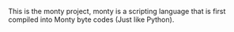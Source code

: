 This is the monty project, monty is a scripting language that is first compiled into Monty byte codes (Just like Python).
